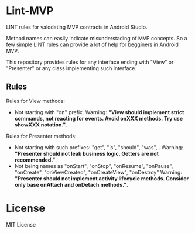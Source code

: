 # Lint-MVP
LINT rules for valodating MVP contracts in Android Studio.

Method names can easily indicate misunderstading of MVP concepts. So a few simple LINT rules can provide a lot of help for begginers in Android MVP. 

This repository provides rules for any interface ending with "View" or "Presenter" or any class implementing such interface.

## Rules

Rules for View methods:
  - Not starting with "on" prefix. Warning: **"View should implement strict commands, not reacting for events. Avoid onXXX methods. Try use showXXX notation."**. 
  
Rules for Presenter methods:
 - Not starting with such prefixes: "get", "is", "should", "was",  . Warning: **"Presenter should not leak business logic. Getters are not recommended."**.
 - Not being names as "onStart", "onStop", "onResume", "onPause", "onCreate", "onViewCreated", "onCreateView", "onDestroy"  Warning: **"Presenter should not implement activity lifecycle methods. Consider only base onAttach and onDetach methods."**.


# License

MIT License

